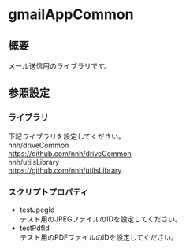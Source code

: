 # gmailAppCommon
## 概要
メール送信用のライブラリです。  
## 参照設定
### ライブラリ
下記ライブラリを設定してください。  
nnh/driveCommon  
https://github.com/nnh/driveCommon  
nnh/utilsLibrary  
https://github.com/nnh/utilsLibrary
### スクリプトプロパティ
- testJpegId  
テスト用のJPEGファイルのIDを設定してください。  
- testPdfId  
テスト用のPDFファイルのIDを設定してください。  
